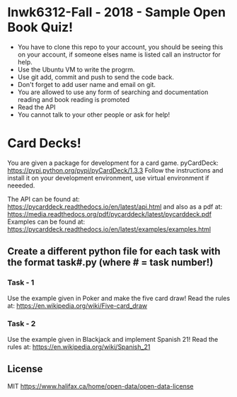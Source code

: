 # Inwk6312-Fall - 2018 - Sample Open Book Quiz!


  - You have to clone this repo to your account, you should be seeing this on your account, if someone elses name is listed call an instructor for help.
  - Use the Ubuntu VM to write the progrm.
  - Use git add, commit and push to send the code back. 
  - Don't forget to add user name and email on git. 
  - You are allowed to use any form of searching and documentation reading and book reading is promoted
  - Read the API
  - You cannot talk to your other people or ask for help!

# Card Decks!

You are given a package for development for a card game. pyCardDeck: https://pypi.python.org/pypi/pyCardDeck/1.3.3
Follow the instructions and install it on your development environment, use virtual environment if neeeded. 

The API can be found at: https://pycarddeck.readthedocs.io/en/latest/api.html
and also as a pdf at: https://media.readthedocs.org/pdf/pycarddeck/latest/pycarddeck.pdf
Examples can be found at: https://pycarddeck.readthedocs.io/en/latest/examples/examples.html

## Create a different python file for each task with the format task#.py (where # = task number!)

### Task - 1

Use the example given in Poker and make the five card draw!
Read the rules at:
https://en.wikipedia.org/wiki/Five-card_draw

### Task - 2

Use the example given in Blackjack and implement Spanish 21!
Read the rules at:
https://en.wikipedia.org/wiki/Spanish_21

License
----
MIT
https://www.halifax.ca/home/open-data/open-data-license




